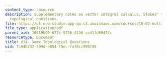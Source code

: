```yaml
---
content_type: resource
description: Supplementary notes on vector integral calculus, Stokes' theorem, and
  topological questions.
file: https://ol-ocw-studio-app-qa.s3.amazonaws.com/courses/18-02-multivariable-calculus-fall-2007/7a04b732399de854f5ecfaf8cc996735_topological_ques.pdf
file_type: application/pdf
parent_uid: 16819b09-677c-9716-4136-acd1fd60474c
resourcetype: Document
title: V14. Some Topological Questions
uid: 7a04b732-399d-e854-f5ec-faf8cc996735
---
```

